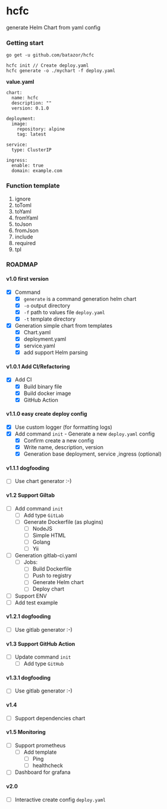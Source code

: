 # hcfc

generate Helm Chart from yaml config

### Getting start

```
go get -u github.com/batazor/hcfc

hcfc init // Create deploy.yaml
hcfc generate -o ./mychart -f deploy.yaml
```

**value.yaml**

```
chart:
  name: hcfc
  description: ""
  version: 0.1.0
 
deployment:
  image:
    repository: alpine
    tag: latest
 
service:
  type: ClusterIP

ingress:
  enable: true
  domain: example.com
```

### Function template

1. ignore
1. toToml
1. toYaml
1. fromYaml
1. toJson
1. fromJson
1. include
1. required
1. tpl


### ROADMAP

#### v1.0 first version

- [x] Command
  - [x] `generate` is a command generation helm chart
  - [x] `-o` output directory
  - [x] `-f` path to values file `deploy.yaml`
  - [x] `-t` template directory
- [x] Generation simple chart from templates
  - [x] Chart.yaml
  - [x] deployment.yaml
  - [x] service.yaml
  - [x] add support Helm parsing

#### v1.0.1 Add CI/Refactoring

- [x] Add CI
  - [x] Build binary file
  - [x] Build docker image
  - [x] GitHub Action

#### v1.1.0 easy create deploy config

- [x] Use custom logger (for formatting logs)
- [x] Add command `init` - Generate a new `deploy.yaml` config
  - [x] Confirm create a new config
  - [x] Write name, description, version  
  - [x] Generation base deployment, service ,ingress (optional)

#### v1.1.1 dogfooding

- [ ] Use chart generator :-)

#### v1.2 Support Giltab

- [ ] Add command `init`
  - [ ] Add type `GitLab`
  - [ ] Generate Dockerfile (as plugins)
    - [ ] NodeJS
    - [ ] Simple HTML
    - [ ] Golang
    - [ ] Yii
- [ ] Generation gitlab-ci.yaml
  - [ ] Jobs:
    - [ ] Build Dockerfile
    - [ ] Push to registry
    - [ ] Generate Helm chart
    - [ ] Deploy chart
- [ ] Support ENV
- [ ] Add test example

#### v1.2.1 dogfooding

- [ ] Use gitlab generator :-)

#### v1.3 Support GitHub Action

- [ ] Update command `init`
  - [ ] Add type `GitHub`

#### v1.3.1 dogfooding

- [ ] Use gitlab generator :-)

#### v1.4

- [ ] Support dependencies chart

#### v1.5 Monitoring

- [ ] Support prometheus
  - [ ] Add template
    - [ ] Ping
    - [ ] healthcheck
- [ ] Dashboard for grafana

#### v2.0

- [ ] Interactive create config `deploy.yaml`
